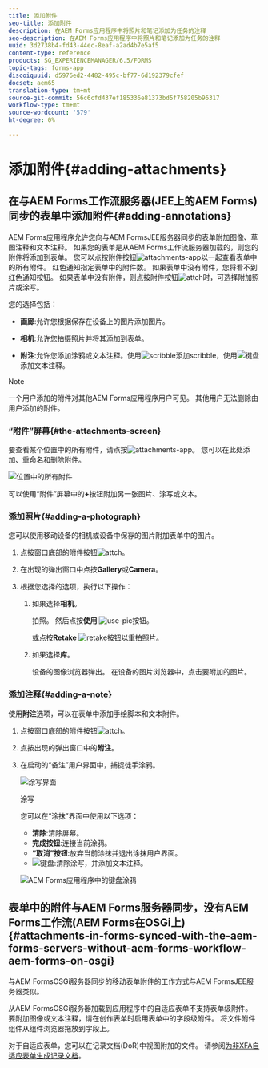 ```yaml
---
title: 添加附件
seo-title: 添加附件
description: 在AEM Forms应用程序中将照片和笔记添加为任务的注释
seo-description: 在AEM Forms应用程序中将照片和笔记添加为任务的注释
uuid: 3d2738b4-fd43-44ec-8eaf-a2ad4b7e5af5
content-type: reference
products: SG_EXPERIENCEMANAGER/6.5/FORMS
topic-tags: forms-app
discoiquuid: d5976ed2-4482-495c-bf77-6d192379cfef
docset: aem65
translation-type: tm+mt
source-git-commit: 56c6cfd437ef185336e81373bd5f758205b96317
workflow-type: tm+mt
source-wordcount: '579'
ht-degree: 0%

---
```



# 添加附件{#adding-attachments}

## 在与AEM Forms工作流服务器(JEE上的AEM Forms)同步的表单中添加附件{#adding-annotations}

AEM Forms应用程序允许您向与AEM FormsJEE服务器同步的表单附加图像、草图注释和文本注释。 如果您的表单是从AEM Forms工作流服务器加载的，则您的附件将添加到表单。 您可以点按附件按钮![attachments-app](assets/attachments-app.png)以一起查看表单中的所有附件。 红色通知指定表单中的附件数。 如果表单中没有附件，您将看不到红色通知按钮。 如果表单中没有附件，则点按附件按钮![attch](assets/attch.png)时，可选择附加照片或涂写。

您的选择包括：

* **画廊**:允许您根据保存在设备上的图片添加图片。

* **相机**:允许您拍摄照片并将其添加到表单。

* **附注**:允许您添加涂鸦或文本注释。使用![scribble](assets/scribble.png)添加scribble，使用![键盘](assets/keyboard.png)添加文本注释。

>[!NOTE]
>
>一个用户添加的附件对其他AEM Forms应用程序用户可见。 其他用户无法删除由用户添加的附件。


### “附件”屏幕{#the-attachments-screen}

要查看某个位置中的所有附件，请点按![attachments-app](assets/attachments-app.png)。 您可以在此处添加、重命名和删除附件。

![位置中的所有附件](assets/attachments-screen.png)

可以使用“附件”屏幕中的&#x200B;**+**&#x200B;按钮附加另一张图片、涂写或文本。

### 添加照片{#adding-a-photograph}

您可以使用移动设备的相机或设备中保存的图片附加表单中的图片。

1. 点按窗口底部的附件按钮![attch](assets/attch.png)。
1. 在出现的弹出窗口中点按&#x200B;**Gallery**&#x200B;或&#x200B;**Camera**。
1. 根据您选择的选项，执行以下操作：

   1. 如果选择&#x200B;**相机**。

      拍照。 然后点按&#x200B;**使用** ![use-pic](assets/use-pic.png)按钮。

      或点按&#x200B;**Retake** ![retake](assets/retake.png)按钮以重拍照片。

   1. 如果选择&#x200B;**库**。

      设备的图像浏览器弹出。 在设备的图片浏览器中，点击要附加的图片。

### 添加注释{#adding-a-note}

使用&#x200B;**附注**&#x200B;选项，可以在表单中添加手绘脚本和文本附件。

1. 点按窗口底部的附件按钮![attch](assets/attch.png)。
1. 点按出现的弹出窗口中的&#x200B;**附注**。
1. 在启动的“备注”用户界面中，捕捉徒手涂鸦。

   ![涂写界面](assets/scribble-ui.png)

   涂写

   您可以在“涂抹”界面中使用以下选项：

   * **清除**:清除屏幕。
   * **完成按钮**:连接当前涂鸦。
   * **“取消”按钮**:放弃当前涂抹并退出涂抹用户界面。
   * ![键盘](assets/keyboard.png):清除涂写，并添加文本注释。

   ![AEM Forms应用程序中的键盘涂鸦](assets/keyboard-inapp.png)

## 表单中的附件与AEM Forms服务器同步，没有AEM Forms工作流(AEM Forms在OSGi上){#attachments-in-forms-synced-with-the-aem-forms-servers-without-aem-forms-workflow-aem-forms-on-osgi}

与AEM FormsOSGi服务器同步的移动表单附件的工作方式与AEM FormsJEE服务器类似。

从AEM FormsOSGi服务器加载到应用程序中的自适应表单不支持表单级附件。 要附加图像或文本注释，请在创作表单时启用表单中的字段级附件。 将文件附件组件从组件浏览器拖放到字段上。

对于自适应表单，您可以在记录文档(DoR)中视图附加的文件。 请参阅[为非XFA自适应表单生成记录文档](../../forms/using/generate-document-of-record-for-non-xfa-based-adaptive-forms.md)。
